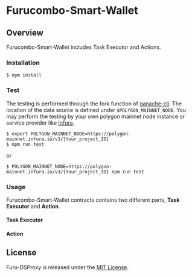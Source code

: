 # Furucombo-Smart-Wallet

## Overview

Furucombo-Smart-Wallet includes Task Executor and Actions.

### Installation

```console
$ npm install
```

### Test

The testing is performed through the fork function of [ganache-cli](https://github.com/trufflesuite/ganache-cli). The location of the data source is defined under `$POLYGON_MAINNET_NODE`. You may perform the testing by your own polygon mainnet node instance or service provider like [Infura](https://infura.io/).

```console
$ export POLYGON_MAINNET_NODE=https://polygon-mainnet.infura.io/v3/{Your_project_ID}
$ npm run test
```

or

```console
$ POLYGON_MAINNET_NODE=https://polygon-mainnet.infura.io/v3/{Your_project_ID} npm run test
```

### Usage

Furucombo-Smart-Wallet contracts contains two different parts, **Task Executor** and **Action**.

#### Task Executor

#### Action

## License

Furu-DSProxy is released under the [MIT License](LICENSE).
